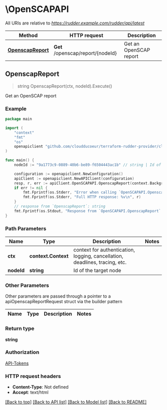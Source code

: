 # \OpenSCAPAPI

All URIs are relative to *https://rudder.example.com/rudder/api/latest*

Method | HTTP request | Description
------------- | ------------- | -------------
[**OpenscapReport**](OpenSCAPAPI.md#OpenscapReport) | **Get** /openscap/report/{nodeId} | Get an OpenSCAP report



## OpenscapReport

> string OpenscapReport(ctx, nodeId).Execute()

Get an OpenSCAP report



### Example

```go
package main

import (
	"context"
	"fmt"
	"os"
	openapiclient "github.com/cloudducoeur/terraform-rudder-provider/client"
)

func main() {
	nodeId := "9a1773c9-0889-40b6-be89-f6504443ac1b" // string | Id of the target node

	configuration := openapiclient.NewConfiguration()
	apiClient := openapiclient.NewAPIClient(configuration)
	resp, r, err := apiClient.OpenSCAPAPI.OpenscapReport(context.Background(), nodeId).Execute()
	if err != nil {
		fmt.Fprintf(os.Stderr, "Error when calling `OpenSCAPAPI.OpenscapReport``: %v\n", err)
		fmt.Fprintf(os.Stderr, "Full HTTP response: %v\n", r)
	}
	// response from `OpenscapReport`: string
	fmt.Fprintf(os.Stdout, "Response from `OpenSCAPAPI.OpenscapReport`: %v\n", resp)
}
```

### Path Parameters


Name | Type | Description  | Notes
------------- | ------------- | ------------- | -------------
**ctx** | **context.Context** | context for authentication, logging, cancellation, deadlines, tracing, etc.
**nodeId** | **string** | Id of the target node | 

### Other Parameters

Other parameters are passed through a pointer to a apiOpenscapReportRequest struct via the builder pattern


Name | Type | Description  | Notes
------------- | ------------- | ------------- | -------------


### Return type

**string**

### Authorization

[API-Tokens](../README.md#API-Tokens)

### HTTP request headers

- **Content-Type**: Not defined
- **Accept**: text/html

[[Back to top]](#) [[Back to API list]](../README.md#documentation-for-api-endpoints)
[[Back to Model list]](../README.md#documentation-for-models)
[[Back to README]](../README.md)

